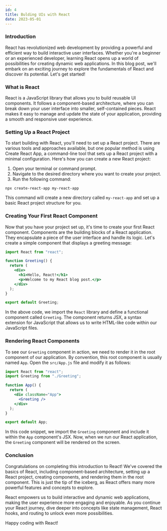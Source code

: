 ```yaml
---
id: 4
title: Bulding UIs with React
date: 2023-05-01
---
```


### Introduction

React has revolutionized web development by providing a powerful and efficient way to build interactive user interfaces. Whether you're a beginner or an experienced developer, learning React opens up a world of possibilities for creating dynamic web applications. In this blog post, we'll embark on an exciting journey to explore the fundamentals of React and discover its potential. Let's get started!

### What is React

React is a JavaScript library that allows you to build reusable UI components. It follows a component-based architecture, where you can break down your user interface into smaller, self-contained pieces. React makes it easy to manage and update the state of your application, providing a smooth and responsive user experience.

### Setting Up a React Project

To start building with React, you'll need to set up a React project. There are various tools and approaches available, but one popular method is using Create React App, a command-line tool that sets up a React project with a minimal configuration. Here's how you can create a new React project:

1. Open your terminal or command prompt.
1. Navigate to the desired directory where you want to create your project.
1. Run the following command:

```
npx create-react-app my-react-app
```

This command will create a new directory called `my-react-app` and set up a basic React project structure for you.

### Creating Your First React Component

Now that you have your project set up, it's time to create your first React component. Components are the building blocks of a React application. They encapsulate a piece of the user interface and handle its logic. Let's create a simple component that displays a greeting message:

```jsx
import React from "react";

function Greeting() {
  return (
    <div>
      <h1>Hello, React!</h1>
      <p>Welcome to my React blog post.</p>
    </div>
  );
}

export default Greeting;
```

In the above code, we import the `React` library and define a functional component called `Greeting`. The component returns JSX, a syntax extension for JavaScript that allows us to write HTML-like code within our JavaScript files.

### Rendering React Components

To see our `Greeting` component in action, we need to render it in the root component of our application. By convention, this root component is usually named `App`. Open the `src/App.js` file and modify it as follows:

```jsx
import React from "react";
import Greeting from "./Greeting";

function App() {
  return (
    <div className="App">
      <Greeting />
    </div>
  );
}

export default App;
```

In this code snippet, we import the `Greeting` component and include it within the `App` component's JSX. Now, when we run our React application, the `Greeting` component will be rendered on the screen.

### Conclusion

Congratulations on completing this introduction to React! We've covered the basics of React, including component-based architecture, setting up a React project, creating components, and rendering them in the root component. This is just the tip of the iceberg, as React offers many more powerful features and concepts to explore.

React empowers us to build interactive and dynamic web applications, making the user experience more engaging and enjoyable. As you continue your React journey, dive deeper into concepts like state management, React hooks, and routing to unlock even more possibilities.

Happy coding with React!
